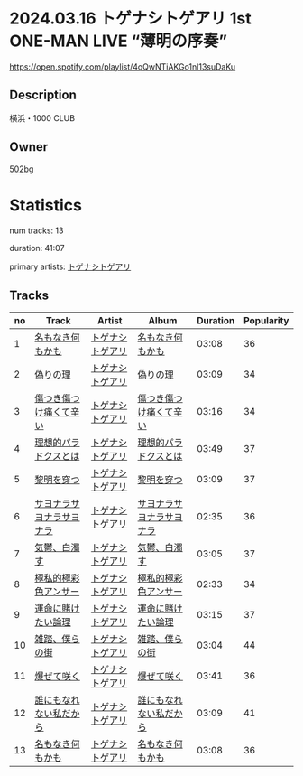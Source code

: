 # 2024.03.16 トゲナシトゲアリ 1st ONE-MAN LIVE “薄明の序奏”
https://open.spotify.com/playlist/4oQwNTiAKGo1nl13suDaKu

## Description
横浜・1000 CLUB

## Owner
[502bg](https://open.spotify.com/user/4woroafc3tx648l7zc8quofbf)

# Statistics
num tracks: 13

duration: 41:07

primary artists: [トゲナシトゲアリ](https://open.spotify.com/artist/7JAG8hDvCiDFBJkTdOCJ6F)

## Tracks
| no | Track | Artist | Album | Duration | Popularity |
| -- | ----- | ------ | ----- | -------- | ---------- |
| 1 | [名もなき何もかも](https://open.spotify.com/track/5W0wKSkwxyX5gwgn7T6ZMI) | [トゲナシトゲアリ](https://open.spotify.com/artist/7JAG8hDvCiDFBJkTdOCJ6F) | [名もなき何もかも](https://open.spotify.com/album/4bzn2CGdvOkP6ELLDBYEU2) | 03:08 | 36 |
| 2 | [偽りの理](https://open.spotify.com/track/0utotNyTQgcj3ryT8FuAVu) | [トゲナシトゲアリ](https://open.spotify.com/artist/7JAG8hDvCiDFBJkTdOCJ6F) | [偽りの理](https://open.spotify.com/album/20nzrK1EPA0yAzHm8GMfj7) | 03:09 | 34 |
| 3 | [傷つき傷つけ痛くて辛い](https://open.spotify.com/track/2185RCcistacxWByF55kAz) | [トゲナシトゲアリ](https://open.spotify.com/artist/7JAG8hDvCiDFBJkTdOCJ6F) | [傷つき傷つけ痛くて辛い](https://open.spotify.com/album/6GOHtMeDdXYNuU5HccbyBj) | 03:16 | 34 |
| 4 | [理想的パラドクスとは](https://open.spotify.com/track/5TNgYaeJdFjrR9BfsEmwDY) | [トゲナシトゲアリ](https://open.spotify.com/artist/7JAG8hDvCiDFBJkTdOCJ6F) | [理想的パラドクスとは](https://open.spotify.com/album/44MHX9OKTB297w51I0TfXM) | 03:49 | 37 |
| 5 | [黎明を穿つ](https://open.spotify.com/track/7A6Ase9m9II2njZuHLOFq5) | [トゲナシトゲアリ](https://open.spotify.com/artist/7JAG8hDvCiDFBJkTdOCJ6F) | [黎明を穿つ](https://open.spotify.com/album/7Ds0BL9lcPgWVqfZJloAIo) | 03:09 | 37 |
| 6 | [サヨナラサヨナラサヨナラ](https://open.spotify.com/track/3OCcXnMn1lOwJtsOwbzEsN) | [トゲナシトゲアリ](https://open.spotify.com/artist/7JAG8hDvCiDFBJkTdOCJ6F) | [サヨナラサヨナラサヨナラ](https://open.spotify.com/album/4L4vKyM8psqZ1Us7aEmeS0) | 02:35 | 36 |
| 7 | [気鬱、白濁す](https://open.spotify.com/track/2wxq162dGuXaQuhFMbgLSp) | [トゲナシトゲアリ](https://open.spotify.com/artist/7JAG8hDvCiDFBJkTdOCJ6F) | [気鬱、白濁す](https://open.spotify.com/album/2gqiFS1rMMBYjrPi7NtFzn) | 03:05 | 37 |
| 8 | [極私的極彩色アンサー](https://open.spotify.com/track/3wemos54Nu8zliDXfDjfvK) | [トゲナシトゲアリ](https://open.spotify.com/artist/7JAG8hDvCiDFBJkTdOCJ6F) | [極私的極彩色アンサー](https://open.spotify.com/album/4RJ3m1en7gKpVGpXTNjCdM) | 02:33 | 34 |
| 9 | [運命に賭けたい論理](https://open.spotify.com/track/5HXSZoSZuivD65nPk7POH0) | [トゲナシトゲアリ](https://open.spotify.com/artist/7JAG8hDvCiDFBJkTdOCJ6F) | [運命に賭けたい論理](https://open.spotify.com/album/2O18JMMWL9S389Sw5tXiyn) | 03:15 | 37 |
| 10 | [雑踏、僕らの街](https://open.spotify.com/track/0tNSVPZeJjpNH7Q9VqrbyJ) | [トゲナシトゲアリ](https://open.spotify.com/artist/7JAG8hDvCiDFBJkTdOCJ6F) | [雑踏、僕らの街](https://open.spotify.com/album/5aX0n53SHMx8iHE6ctlOwh) | 03:04 | 44 |
| 11 | [爆ぜて咲く](https://open.spotify.com/track/615jr8wFWfeTiRhfAHSG9D) | [トゲナシトゲアリ](https://open.spotify.com/artist/7JAG8hDvCiDFBJkTdOCJ6F) | [爆ぜて咲く](https://open.spotify.com/album/5Fiv8V10wlCa5Cop5FMmxr) | 03:41 | 36 |
| 12 | [誰にもなれない私だから](https://open.spotify.com/track/3qUhSNwka3dPwf2Q667y7K) | [トゲナシトゲアリ](https://open.spotify.com/artist/7JAG8hDvCiDFBJkTdOCJ6F) | [誰にもなれない私だから](https://open.spotify.com/album/36v0bfC1o6qrt4YDoZb03s) | 03:09 | 41 |
| 13 | [名もなき何もかも](https://open.spotify.com/track/5W0wKSkwxyX5gwgn7T6ZMI) | [トゲナシトゲアリ](https://open.spotify.com/artist/7JAG8hDvCiDFBJkTdOCJ6F) | [名もなき何もかも](https://open.spotify.com/album/4bzn2CGdvOkP6ELLDBYEU2) | 03:08 | 36 |
        
